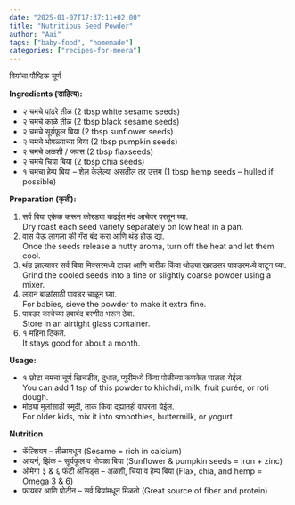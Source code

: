 ```yaml
---
date: "2025-01-07T17:37:11+02:00"
title: "Nutritious Seed Powder"
author: "Aai"
tags: ["baby-food", "homemade"]
categories: ["recipes-for-meera"]
---
```


बियांचा पौष्टिक चूर्ण  

**Ingredients (साहित्य):**
- २ चमचे पांढरे तीळ (2 tbsp white sesame seeds)
- २ चमचे काळे तीळ (2 tbsp black sesame seeds)
- २ चमचे सूर्यफूल बिया (2 tbsp sunflower seeds)
- २ चमचे भोपळ्याच्या बिया (2 tbsp pumpkin seeds)
- २ चमचे अळशी / जवस (2 tbsp flaxseeds)
- २ चमचे चिया बिया (2 tbsp chia seeds)
- १ चमचा हेम्प बिया – शेल केलेल्या असतील तर उत्तम (1 tbsp hemp seeds – hulled if possible)  


**Preparation (कृती):**
1.	सर्व बिया एकेक करून कोरड्या कढईत मंद आचेवर परतून घ्या.  
Dry roast each seed variety separately on low heat in a pan.
2.	वास येऊ लागला की गॅस बंद करा आणि थंड होऊ द्या.  
Once the seeds release a nutty aroma, turn off the heat and let them cool.
3.	थंड झाल्यावर सर्व बिया मिक्सरमध्ये टाका आणि बारीक किंवा थोड्या खरडसर पावडरमध्ये वाटून घ्या.  
Grind the cooled seeds into a fine or slightly coarse powder using a mixer.
4.	लहान बाळांसाठी पावडर चाळून घ्या.  
For babies, sieve the powder to make it extra fine.
5.	पावडर काचेच्या हवाबंद बरणीत भरून ठेवा.  
Store in an airtight glass container.
6.	१ महिना टिकते.  
It stays good for about a month.


**Usage:**
- १ छोटा चमचा चूर्ण खिचडीत, दुधात, प्युरीमध्ये किंवा पोळीच्या कणकेत घालता येईल.  
You can add 1 tsp of this powder to khichdi, milk, fruit purée, or roti dough.
- मोठ्या मुलांसाठी स्मूदी, ताक किंवा दह्यातही वापरता येईल.  
For older kids, mix it into smoothies, buttermilk, or yogurt.


**Nutrition**
- कॅल्शियम – तीळामधून (Sesame = rich in calcium)
- आयर्न, झिंक – सूर्यफूल व भोपळा बिया (Sunflower & pumpkin seeds = iron + zinc)
- ओमेगा ३ & ६ फॅटी अ‍ॅसिड्स – अळशी, चिया व हेम्प बिया (Flax, chia, and hemp = Omega 3 & 6)
- फायबर आणि प्रोटीन – सर्व बियांमधून मिळतो (Great source of fiber and protein)

